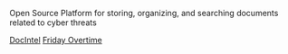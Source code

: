 Open Source Platform for storing, organizing, and searching documents related to cyber threats

[DocIntel](https://github.com/docintelapp/DocIntel)
[Friday Overtime](https://www.youtube.com/watch?v=ATyj_drloeU)
